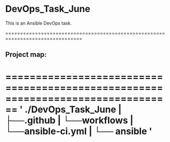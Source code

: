 # DevOps_Task_June
This is an Ansible DevOps task.

================================================================================
## Project map:
================================================================================
'
./DevOps_Task_June
|
├──.github
|   └──workflows
|       └──ansible-ci.yml
|
└── ansible
'
================================================================================
